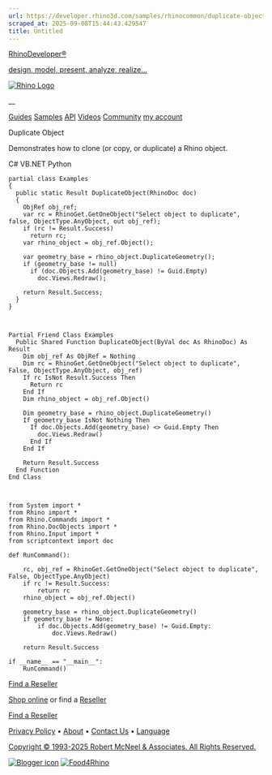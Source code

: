 ```yaml
---
url: https://developer.rhino3d.com/samples/rhinocommon/duplicate-object/
scraped_at: 2025-09-08T15:44:43.429547
title: Untitled
---
```


[RhinoDeveloper®](/)

[design, model, present, analyze, realize...](/)

[![Rhino Logo](https://developer.rhino3d.com/images/rhinodevlogo.png)](/)

__

[Guides](https://developer.rhino3d.com/guides)
[Samples](https://developer.rhino3d.com/samples)
[API](https://developer.rhino3d.com/api)
[Videos](https://developer.rhino3d.com/videos)
[Community](https://discourse.mcneel.com/c/rhino-developer) [my account
](https://www.rhino3d.com/my-account/ "Manage your account, licenses, and
teams")

Duplicate Object

Demonstrates how to clone (or copy, or duplicate) a Rhino object.

C# VB.NET Python

    
    
    partial class Examples
    {
      public static Result DuplicateObject(RhinoDoc doc)
      {
        ObjRef obj_ref;
        var rc = RhinoGet.GetOneObject("Select object to duplicate", false, ObjectType.AnyObject, out obj_ref);
        if (rc != Result.Success)
          return rc;
        var rhino_object = obj_ref.Object();
    
        var geometry_base = rhino_object.DuplicateGeometry();
        if (geometry_base != null)
          if (doc.Objects.Add(geometry_base) != Guid.Empty)
            doc.Views.Redraw();
    
        return Result.Success;
      }
    }
    
    
    
    Partial Friend Class Examples
      Public Shared Function DuplicateObject(ByVal doc As RhinoDoc) As Result
    	Dim obj_ref As ObjRef = Nothing
    	Dim rc = RhinoGet.GetOneObject("Select object to duplicate", False, ObjectType.AnyObject, obj_ref)
    	If rc IsNot Result.Success Then
    	  Return rc
    	End If
    	Dim rhino_object = obj_ref.Object()
    
    	Dim geometry_base = rhino_object.DuplicateGeometry()
    	If geometry_base IsNot Nothing Then
    	  If doc.Objects.Add(geometry_base) <> Guid.Empty Then
    		doc.Views.Redraw()
    	  End If
    	End If
    
    	Return Result.Success
      End Function
    End Class
    
    
    
    from System import *
    from Rhino import *
    from Rhino.Commands import *
    from Rhino.DocObjects import *
    from Rhino.Input import *
    from scriptcontext import doc
    
    def RunCommand():
    
        rc, obj_ref = RhinoGet.GetOneObject("Select object to duplicate", False, ObjectType.AnyObject)
        if rc != Result.Success:
            return rc
        rhino_object = obj_ref.Object()
    
        geometry_base = rhino_object.DuplicateGeometry()
        if geometry_base != None:
            if doc.Objects.Add(geometry_base) != Guid.Empty:
                doc.Views.Redraw()
    
        return Result.Success
    
    if __name__ == "__main__":
        RunCommand()
    

  

[Find a Reseller](https://www.rhino3d.com/sales)

[Shop online](https://www.rhino3d.com/store) or find a
[Reseller](https://www.rhino3d.com/sales)

[Find a Reseller](https://www.rhino3d.com/sales)

[Privacy Policy](https://www.rhino3d.com/privacy) •
[About](https://www.rhino3d.com/mcneel/about) • [Contact
Us](https://www.rhino3d.com/mcneel/contact) • [
Language](https://www.rhino3d.com/language "Change to a different region or
language")

[Copyright © 1993-2025 Robert McNeel & Associates. All Rights
Reserved.](https://www.rhino3d.com/mcneel/about)

[](https://www.facebook.com/McNeelRhinoceros/)
[](https://twitter.com/bobmcneel) [](https://www.linkedin.com/groups/75313/)
[](https://www.youtube.com/user/RhinoGuide/videos) [](https://vimeo.com/rhino)
[![Blogger
icon](https://developer.rhino3d.com/images/blogger.svg)](http://blog.rhino3d.com/)
[![Food4Rhino](https://developer.rhino3d.com/images/f4r_icon_01.svg)](https://www.food4rhino.com)

